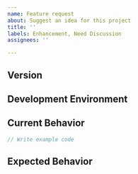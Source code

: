 ```yaml
---
name: Feature request
about: Suggest an idea for this project
title: ''
labels: Enhancement, Need Discussion
assignees: ''

---
```


<!--
Thank you for your contribution.

When it comes to write an issue, please, use the template below.
To use the template is mandatory for submit new issue and we won't reply the issue that without the template.

-->

<!-- TEMPLATE -->

## Version
<!-- Write the version of the grid you are currently using. -->

## Development Environment
<!-- Write the browser type, OS and so on -->

## Current Behavior
<!-- Write a description of the current operation. You can add sample code, 'CodePen' or 'jsfiddle' links. -->

```js
// Write example code
```

## Expected Behavior
<!-- Write a description of the future action. -->
